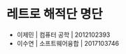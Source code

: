 <!-- TITLE: 해적단 명단 -->
<!-- SUBTITLE: 경희대의 해적들! -->

# 레트로 해적단 명단
- 이제민 | 컴퓨터 공학 | 2012102393
- 이수연 | 소프트웨어융합 | 2017103746